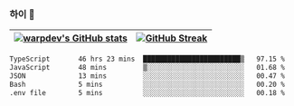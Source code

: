 
### 하이 👋
[![warpdev's GitHub stats](https://github-readme-stats.vercel.app/api?username=warpdev&show_icons=true&theme=vue-dark)](#) |[![GitHub Streak](https://github-readme-streak-stats.herokuapp.com/?user=warpdev&theme=dark)](#)
--- | --- |
<!--START_SECTION:waka-->

```txt
TypeScript       46 hrs 23 mins  ████████████████████████▒   97.15 %
JavaScript       48 mins         ▒░░░░░░░░░░░░░░░░░░░░░░░░   01.68 %
JSON             13 mins         ░░░░░░░░░░░░░░░░░░░░░░░░░   00.47 %
Bash             5 mins          ░░░░░░░░░░░░░░░░░░░░░░░░░   00.20 %
.env file        5 mins          ░░░░░░░░░░░░░░░░░░░░░░░░░   00.18 %
```

<!--END_SECTION:waka-->

<!--
**warpdev/warpdev** is a ✨ _special_ ✨ repository because its `README.md` (this file) appears on your GitHub profile.

Here are some ideas to get you started:

- 🔭 I’m currently working on ...
- 🌱 I’m currently learning ...
- 👯 I’m looking to collaborate on ...
- 🤔 I’m looking for help with ...
- 💬 Ask me about ...
- 📫 How to reach me: ...
- 😄 Pronouns: ...
- ⚡ Fun fact: ...
-->

